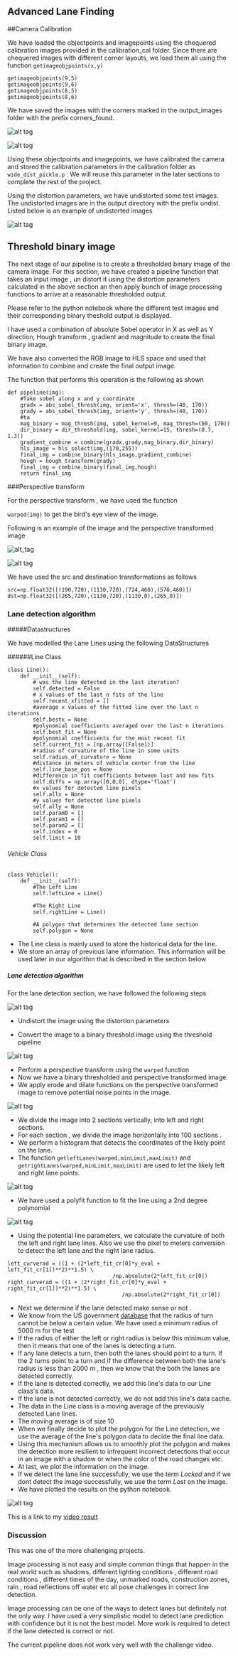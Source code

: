 ## Advanced Lane Finding

##Camera Calibration

We have loaded the objectpoints and imagepoints using the chequered calibration images provided in the calibration_cal folder. 
Since there are chequered images with different corner layouts, we load them all using the function ``getimageobjpoints(x,y)``

```
getimageobjpoints(9,5)
getimageobjpoints(9,6)
getimageobjpoints(8,5)
getimageobjpoints(8,6)

```
We have saved the images with the corners marked in the output_images folder with the prefix corners_found.

![alt tag](output_images/corners_found1.jpg)

![alt tag](output_images/corners_found0.jpg)

Using these objectpoints and imagepoints, we have calibrated the camera and stored the calibration parameters
in the calibration folder as ``wide_dist_pickle.p`` . We will reuse this parameter in the later sections to complete the 
rest of the project.

Using the distortion parameters, we have undistorted some test images. The undistorted images are in the output 
directory with the prefix undist. Listed below is an example of undistorted images
 
 ![alt tag](output_images/undist_calibration1.jpg)
 
## Threshold binary image 

The next stage of our pipeline is to create a thresholded binary image of the camera image. 
For this section, we have created a pipeline function that takes an input image , un distort it 
using the distortion parameters calculated in the above section an then apply bunch of 
image processing functions to arrive at a reasonable thresholded output. 

Please refer to the python notebook where the different test images and their corresponding binary theshold output is 
displayed.

I have used a combination of absolute Sobel operator in X as well as Y direction, Hough transform , 
gradient and magnitude to create the final binary image. 

We have also converted the RGB image to HLS space and used that information to combine and create the final output image. 

The function that performs this operation is the following as shown 

```
def pipeline(img):
    #Take sobel along x and y coordinate
    gradx = abs_sobel_thresh(img, orient='x', thresh=(40, 170))
    grady = abs_sobel_thresh(img, orient='y', thresh=(40, 170))
    #ta
    mag_binary = mag_thresh(img, sobel_kernel=9, mag_thresh=(50, 170))
    dir_binary = dir_threshold(img, sobel_kernel=15, thresh=(0.7, 1.3))
    gradient_combine = combine(gradx,grady,mag_binary,dir_binary)
    hls_image = hls_select(img,(170,255))
    final_img = combine_binary(hls_image,gradient_combine)
    hough = hough_transform(grady)
    final_img = combine_binary(final_img,hough)
    return final_img
```


###Perspective transform

For the perspective transform , we have used the function 

`warped(img)` to get the bird's eye view of the image. 

Following is an example of the image and the perspective transformed image


![alt_tag](output_images/undist_test5.jpg)

![alt tag](output_images/warped_img.jpg)

We have used the src and destination transformations as follows 

```
src=np.float32([(190,720),(1130,720),(724,460),(570,460)])
dst=np.float32([(265,720),(1130,720),(1130,0),(265,0)])
```

### Lane detection algorithm

#####Datastructures

We have modelled the Lane Lines using the following DataStructures

######Line Class
```
class Line():
    def __init__(self):
        # was the line detected in the last iteration?
        self.detected = False  
        # x values of the last n fits of the line
        self.recent_xfitted = [] 
        #average x values of the fitted line over the last n iterations
        self.bestx = None     
        #polynomial coefficients averaged over the last n iterations
        self.best_fit = None  
        #polynomial coefficients for the most recent fit
        self.current_fit = [np.array([False])]  
        #radius of curvature of the line in some units
        self.radius_of_curvature = None 
        #distance in meters of vehicle center from the line
        self.line_base_pos = None 
        #difference in fit coefficients between last and new fits
        self.diffs = np.array([0,0,0], dtype='float') 
        #x values for detected line pixels
        self.allx = None  
        #y values for detected line pixels
        self.ally = None
        self.param0 = []
        self.param1 = []
        self.param2 = []
        self.index = 0 
        self.limit = 10
```
###### Vehicle Class
```
class Vehicle():
    def __init__(self):
        #The Left Line 
        self.leftLine = Line()
        
        #The Right Line
        self.rightLine = Line()
        
        #A polygon that determines the detected lane section
        self.polygon = None

```

* The Line class is mainly used to store the historical data for the line. 
* We store an array of previous lane information. This information will be used later in our algorithm
that is described in the section below


##### Lane detection algorithm

For the lane detection section, we have followed the following steps 

![alt tag](output_images/raw_image.png)
 
* Undistort the image using the distortion parameters 

* Convert the image to a binary threshold image using the threshold pipeline 

![alt tag](output_images/binary_image.png)

* Perform a perspective transform using the `warped` function
* Now we have a binary thresholded and perspective transformed image. 
* We apply erode and dilate functions on the perspective transformed image to remove potential 
noise points in the image.

![alt tag](output_images/perspective_transform.png)

* We divide the image into 2 sections vertically, into left and right sections. 
* For each section , we divide the image horizontally into 100 sections . 
* We perform a histogram that detects the coordinates of the likely point on the lane.
* The function `getleftLanes(warped,minLimit,maxLimit)` and `getrightLanes(warped,minLimit,maxLimit)`
are used to let the likely left and right lane points.

![alt tag](output_images/line_detection.png)


* We have used a polyfit function to fit the line using a 2nd degree polynomial

![alt tag](output_images/polynomial_img.png)

* Using the potential line parameters, we calculate the curvature of both the left 
and right lane lines. Also we use the pixel to meters conversion to detect the left lane and 
the right lane radius. 
```
left_curverad = ((1 + (2*left_fit_cr[0]*y_eval + left_fit_cr[1])**2)**1.5) \
                                 /np.absolute(2*left_fit_cr[0])
right_curverad = ((1 + (2*right_fit_cr[0]*y_eval + right_fit_cr[1])**2)**1.5) \
                                    /np.absolute(2*right_fit_cr[0])                                    
```
* Next we determine if the lane detected make sense or not . 
* We know from the US government [database](http://onlinemanuals.txdot.gov/txdotmanuals/rdw/horizontal_alignment.htm#BGBHGEGC)
that the radius of turn cannot be below a certain value. We have used a minimum radius of 5000 m 
 for the test
* If the radius of either the left or right radius is below this minimum value, then it means 
that one of the lanes is detecting a turn. 
* If any lane detects a turn, then both the lanes should point to a turn. If the 2 turns point to a turn and 
if the difference between both the lane's radius is less than 2000 m , then we know that the both the lanes are detected correctly.
* If the lane is detected correctly, we add this line's data to our Line class's data.
* If the lane is not detected correctly, we do not add this line's data cache.
* The data in the Line class is a moving average of the previously detected Lane lines.
* The moving average is of size 10 . 
* When we finally decide to plot the polygon for the Line detection, we use the average of the line's 
polygon data to decide the final line data. 
* Using this mechanism allows us to smoothly plot the polygon and makes the detection more resilient to 
infrequent incorrect detections that occur in an image with a shadow or when the color of the road changes etc.
* At last, we plot the information on the image.
* If we detect the lane line successfully, we use the term *Locked* and if we dont detect the image successfully,
we use the term *Lost* on the image.
* We have plotted the results on the python notebook.

![alt tag](output_images/final_result.png)

This is a link to my [video result](output.mp4)


### Discussion 

This was one of the more challenging projects. 

Image processing is not easy and simple common things that happen in the 
real world such as shadows, different lighting conditions , different road conditions , different times of the day, unmarked roads, 
construction zones, rain , road reflections off water etc all pose challenges in correct line detection. 

Image processing can be one of the ways to detect lanes but definitely not the only way. I have used a very simplistic model to detect 
lane prediction with confidence but it is not the best model. More work is required to detect if the lane detected is correct or not. 

The current pipeline does not work very well with the challenge video. 



